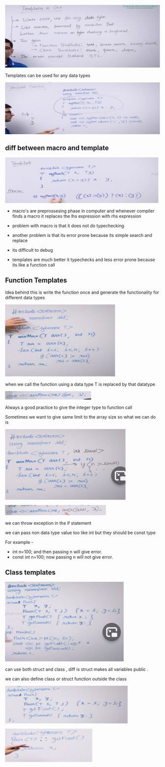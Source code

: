 ![](./images/templates/img1.JPG)

Templates can be used for any data types

![](./images/templates/img2.JPG)

## diff between macro and template

![](./images/templates/img3.JPG)

- macro's are preprossesing phase in computer and whenever compiler finds a macro it replaces the lhs expression with rhs expression

- problem with macro is that it does not do typechecking
- another problem is that its error prone because its simple search and replace
- its difficult to debug

- templates are much better it typechecks and less error prone because its like a function call

## Function Templates
Idea behind this is write the function once and generate the functionality for different data types

![](./images/templates/img4.JPG)

when we call the function using a data type T is replaced by that datatype

![](./images/templates/img5.JPG)

Always a good practice to give the integer type to function call

Sometimes we want to give same limit to the array size so what we can do is 

![](./images/templates/img6.JPG)

![](./images/templates/img7.JPG)

we can throw exception in the if statement

we can pass non data type value too like int but they should be const type

For example -
- int n=100; and then passing n will give error.
- const int n=100; now passing n will not give error.

## Class templates
![](./images/templates/img8.JPG)

can use both struct and class , diff is struct makes all variables public .

we can also define class or struct function outside the class

![](./images/templates/img9.JPG)

![](./images/templates/img10.JPG)